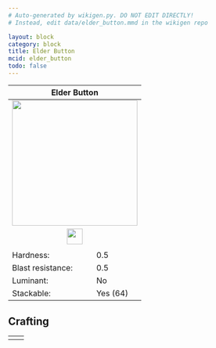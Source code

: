 ```yaml
---
# Auto-generated by wikigen.py. DO NOT EDIT DIRECTLY!
# Instead, edit data/elder_button.mmd in the wikigen repo

layout: block
category: block
title: Elder Button
mcid: elder_button
todo: false
---
```


<table class="block-info"><thead><tr>
<th colspan=2>Elder Button</th>
</tr></thead><tbody><tr>
<tr><td colspan=2 style="text-align:center"><img src="/allotment/img/textures/allotment/elder_button.png" width="256" height="256" alt="" class="preview-icon"></td></tr>
<tr><td colspan=2 style="text-align:center"><img src="/allotment/img/inventory_textures/allotment/elder_button.png" width="32" height="32" alt="" class="inventory-icon"></td></tr>
<tr><td colspan=2 style="text-align:center"><span class="tool-info tool-none tool-level-0" title="Does not require or break faster with any tool"></span></td></tr>
<tr><td>Hardness:</td><td>0.5</td></tr>
<tr><td>Blast resistance:</td><td>0.5</td></tr>
<tr><td>Luminant:</td><td>No</td></tr>
<tr><td>Stackable:</td><td>Yes (64)</td></tr>
</tr></tbody></table>

## Crafting

<table class="crafting-recipe crafting-shapeless"><tbody><tr>
<td><div class="crafting-ingredients">
<div class="crafting-ingredient">
<span title="Elder Planks" class="item item-allotment:elder_planks item-type-item" style="background-image:url(&quot;/allotment/img/inventory_textures/allotment/elder_planks.png&quot;)"></span>
</div>
</div></td>
<td class="result">
<div class="result-inner">
<div class="result-slot">
<span title="Elder Button" class="item item-allotment:elder_button" style="background-image:url(&quot;/allotment/img/inventory_textures/allotment/elder_button.png&quot;)"></span>
</div>
</div>
</td>
</tr></tbody></table>